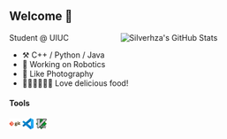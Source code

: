 <!--
**Silverhza/Silverhza** is a ✨ _special_ ✨ repository because its `README.md` (this file) appears on your GitHub profile.
-->

## Welcome 👋
<a href="https://github.com/Silverhza">
<img
  src="https://github-readme-stats-q7ag2if66-silverhza.vercel.app/api?username=Silverhza&include_private=true&show_icons=true&include_all_commits=true&theme=buefy&hide_border=true"
  title="Silverhza&#039;s GitHub Stats"
  align="right"
  width="60%"
/>
</a>

Student @ UIUC

* ⚒️ C++ / Python / Java
* 🔭 Working on Robotics
* 📸 Like Photography
* 🍟🍔🍕🌭🍿🥓 Love delicious food!

#### Tools

<code><img height="20" src="https://raw.githubusercontent.com/github/explore/80688e429a7d4ef2fca1e82350fe8e3517d3494d/topics/git/git.png"></code>
<code><img height="20" src="https://raw.githubusercontent.com/github/explore/80688e429a7d4ef2fca1e82350fe8e3517d3494d/topics/visual-studio-code/visual-studio-code.png"></code>
<code><img height="20" src="https://raw.githubusercontent.com/github/explore/80688e429a7d4ef2fca1e82350fe8e3517d3494d/topics/vim/vim.png"></code>

